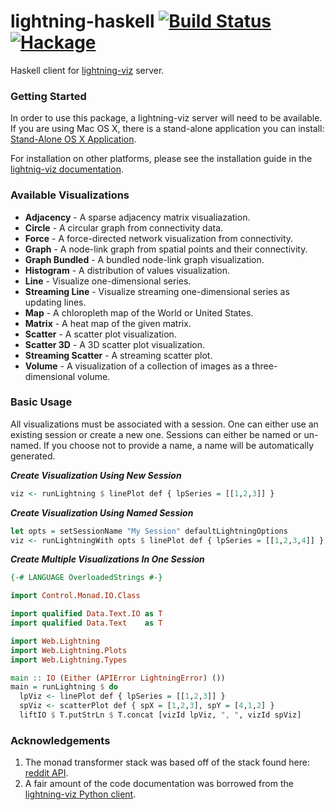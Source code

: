 # lightning-haskell      [![Build Status](https://travis-ci.org/cmoresid/lightning-haskell.svg?branch=master)](https://travis-ci.org/cmoresid/lightning-haskell) [![Hackage](https://img.shields.io/hackage/v/lightning-haskell.svg)](http://hackage.haskell.org/package/lightning-haskell-0.1.0.2)

Haskell client for
[lightning-viz](http://lightning-viz.org/) server.  

### Getting Started
In order to use this package, a lightning-viz server will need to be available. If you are using Mac OS X, there is a stand-alone application you can install: [Stand-Alone OS X Application](http://lightning-viz.org/setup/#standalone).  

For installation on other platforms, please see the installation guide in the [lightnig-viz documentation](http://lightning-viz.org/setup/#prebuilt-server).

### Available Visualizations  
* **Adjacency** - A sparse adjacency matrix visualiazation.
* **Circle** - A circular graph from connectivity data.
* **Force** - A force-directed network visualization from connectivity.
* **Graph** - A node-link graph from spatial points and their connectivity.
* **Graph Bundled** - A bundled node-link graph visualization.
* **Histogram** - A distribution of values visualization.
* **Line** - Visualize one-dimensional series.
* **Streaming Line** - Visualize streaming one-dimensional series as updating lines.
* **Map** - A chloropleth map of the World or United States.
* **Matrix** - A heat map of the given matrix.
* **Scatter** - A scatter plot visualization.
* **Scatter 3D** - A 3D scatter plot visualization.
* **Streaming Scatter** - A streaming scatter plot.
* **Volume** - A visualization of a collection of images as a three-dimensional volume.

### Basic Usage  
All visualizations must be associated with a session. One can either use an existing session or create a new one. Sessions can either be named or un-named. If you choose not to provide a name, a name will be automatically generated.  

***Create Visualization Using New Session***
```haskell
viz <- runLightning $ linePlot def { lpSeries = [[1,2,3]] }
```

***Create Visualization Using Named Session***
```haskell
let opts = setSessionName "My Session" defaultLightningOptions
viz <- runLightningWith opts $ linePlot def { lpSeries = [[1,2,3,4]] }
```

***Create Multiple Visualizations In One Session***
```haskell
{-# LANGUAGE OverloadedStrings #-}

import Control.Monad.IO.Class

import qualified Data.Text.IO as T
import qualified Data.Text    as T

import Web.Lightning
import Web.Lightning.Plots
import Web.Lightning.Types

main :: IO (Either (APIError LightningError) ())
main = runLightning $ do
  lpViz <- linePlot def { lpSeries = [[1,2,3]] }
  spViz <- scatterPlot def { spX = [1,2,3], spY = [4,1,2] }
  liftIO $ T.putStrLn $ T.concat [vizId lpViz, ", ", vizId spViz]
```

### Acknowledgements
1. The monad transformer stack was based off of the stack found here: [reddit API](https://github.com/intolerable/reddit).
2. A fair amount of the code documentation was borrowed from the [lightning-viz Python client](http://lightning-viz.org/lightning-python/api.html).

